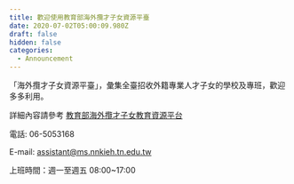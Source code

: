 ```yaml
---
title: 歡迎使用教育部海外攬才子女資源平臺
date: 2020-07-02T05:00:09.980Z
draft: false
hidden: false
categories:
  - Announcement
---
```

「海外攬才子女資源平臺」，彙集全臺招收外籍專業人才子女的學校及專班，歡迎多多利用。

詳細內容請參考 [教育部海外攬才子女教育資源平台](https://www.ibst.org.tw/TW/home)

電話: 06-5053168

E-mail: assistant@ms.nnkieh.tn.edu.tw

上班時間：週一至週五 08:00~17:00
